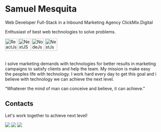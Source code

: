 # Samuel Mesquita

Web Developer Full-Stack in a Inbound Marketing Agency ClickMix.Digital

Enthusiast of best web technologies to solve problems.

<div>
  <img width="40px" height="40px" alt="ReactJs" src="https://cdn.jsdelivr.net/gh/devicons/devicon/icons/react/react-original.svg" />
  <img height="40px" alt="NextJS" src="https://user-images.githubusercontent.com/78756748/209340754-3235a04b-b4fc-4209-8cd9-287a093f7f2e.png" />
  <img width="40px" height="40px" alt="NodeJs" src="https://cdn.jsdelivr.net/gh/devicons/devicon/icons/nodejs/nodejs-original.svg" />
  <img width="40px" height="40px" alt="NestJs" src="https://cdn.jsdelivr.net/gh/devicons/devicon/icons/nestjs/nestjs-plain.svg" />
</div>
<br>

I solve marketing demands with technologies for better results in marketing campaigns to satisfy clients and help the team. My mission is make easy the peoples life with technology. I work hard every day to get this goal and i believe with technology we can achieve the next level.

“Whatever the mind of man can conceive and believe, it can achieve.”

## Contacts
Let's work together to achieve next level!
<div>
  <a href="https://wa.me/5543996197419" target="_blank"><img src="https://img.shields.io/badge/WhatsApp-25D366?style=for-the-badge&logo=whatsapp&logoColor=white" /></a>
  <a href="https://www.linkedin.com/in/samuel-mesquita-70a7b71b4/" target="_blank"><img src="https://img.shields.io/badge/LinkedIn-0077B5?style=for-the-badge&logo=linkedin&logoColor=white" /></a>
  <a href="mailto:smtecsystem.469@gmail.com" target="_blank"><img src="https://img.shields.io/badge/Gmail-D14836?style=for-the-badge&logo=gmail&logoColor=white" /></a>
</div>
